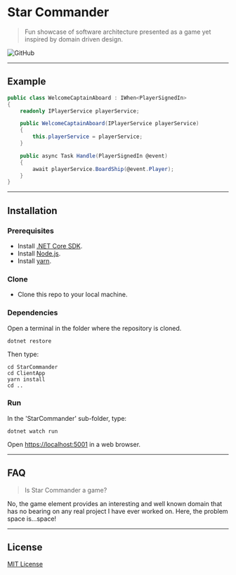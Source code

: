 # Star Commander

> Fun showcase of software architecture presented as a game yet inspired by domain driven design.

![GitHub](https://img.shields.io/github/license/RyanNieuwoudt/StarCommander?style=flat-square)

---

## Example

```csharp
public class WelcomeCaptainAboard : IWhen<PlayerSignedIn>
{
	readonly IPlayerService playerService;

	public WelcomeCaptainAboard(IPlayerService playerService)
	{
		this.playerService = playerService;
	}

	public async Task Handle(PlayerSignedIn @event)
	{
		await playerService.BoardShip(@event.Player);
	}
}
```

---

## Installation

### Prerequisites

-   Install [.NET Core SDK](https://dotnet.microsoft.com/download).
-   Install [Node.js](https://nodejs.org/en/).
-   Install [yarn](https://legacy.yarnpkg.com/en/docs/install).

### Clone

-   Clone this repo to your local machine.

### Dependencies

Open a terminal in the folder where the repository is cloned.

```
dotnet restore
```

Then type:

```
cd StarCommander
cd ClientApp
yarn install
cd ..
```

### Run

In the 'StarCommander' sub-folder, type:

```
dotnet watch run
```

Open [https://localhost:5001](https://localhost:5001;http://localhost:5000) in a web browser.

---

## FAQ

> Is Star Commander a game?

No, the game element provides an interesting and well known domain that has no bearing on any real project I have ever worked on. Here, the problem space is...space!

---

## License

[MIT License](https://github.com/RyanNieuwoudt/StarCommander/blob/master/LICENSE)

